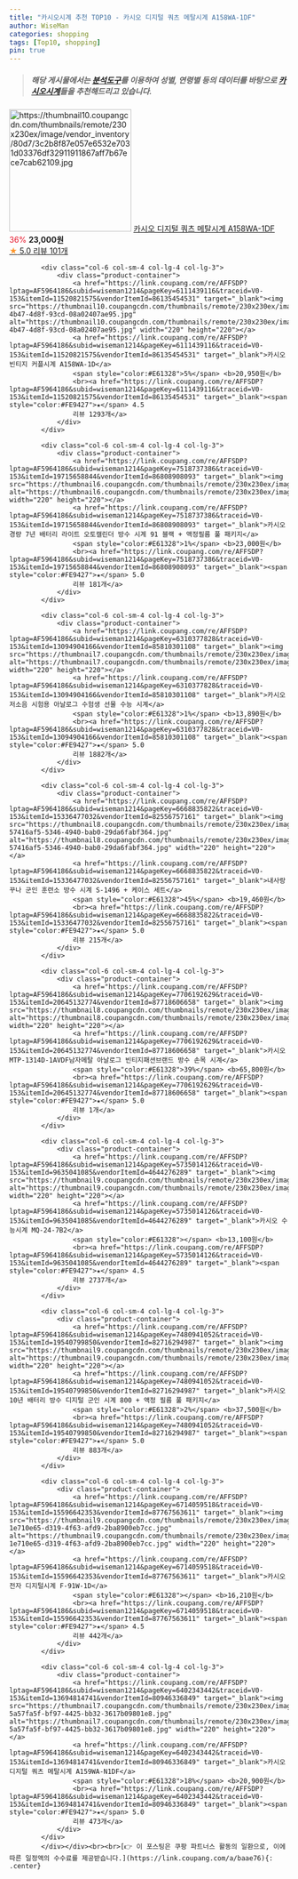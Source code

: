 ```yaml
---
title: "카시오시계 추천 TOP10 - 카시오 디지털 쿼츠 메탈시계 A158WA-1DF"
author: WiseMan
categories: shopping
tags: [Top10, shopping]
pin: true
---
```


> ##### 해당 게시물에서는 [**분석도구**](https://itemscout.io/)를 이용하여 **성별**, **연령별** 등의 데이터를 바탕으로 [**카시오시계**](https://link.coupang.com/a/baae76)들을 추천해드리고 있습니다.
<div class="container"><div class="row">
            <div class="col-6 col-sm-4 col-lg-4 col-lg-3">
                <div class="product-container">
                    <a href="https://link.coupang.com/re/AFFSDP?lptag=AF5964186&subid=wiseman1214&pageKey=6402343838&traceid=V0-153&itemId=13694816789&vendorItemId=82759582507" target="_blank"><img src="https://thumbnail10.coupangcdn.com/thumbnails/remote/230x230ex/image/vendor_inventory/80d7/3c2b8f87e057e6532e7031d03376df32911911867aff7b67ece7cab62109.jpg" alt="https://thumbnail10.coupangcdn.com/thumbnails/remote/230x230ex/image/vendor_inventory/80d7/3c2b8f87e057e6532e7031d03376df32911911867aff7b67ece7cab62109.jpg" width="220" height="220"></a>
                    <a href="https://link.coupang.com/re/AFFSDP?lptag=AF5964186&subid=wiseman1214&pageKey=6402343838&traceid=V0-153&itemId=13694816789&vendorItemId=82759582507" target="_blank">카시오 디지털 쿼츠 메탈시계 A158WA-1DF</a>
                    <span style="color:#E61328">36%</span> <b>23,000원</b>
                    <br><a href="https://link.coupang.com/re/AFFSDP?lptag=AF5964186&subid=wiseman1214&pageKey=6402343838&traceid=V0-153&itemId=13694816789&vendorItemId=82759582507" target="_blank"><span style="color:#FE9427">★</span> 5.0
                    리뷰 101개</a>
                </div>
            </div>
            
            <div class="col-6 col-sm-4 col-lg-4 col-lg-3">
                <div class="product-container">
                    <a href="https://link.coupang.com/re/AFFSDP?lptag=AF5964186&subid=wiseman1214&pageKey=6111439116&traceid=V0-153&itemId=11520821575&vendorItemId=86135454531" target="_blank"><img src="https://thumbnail10.coupangcdn.com/thumbnails/remote/230x230ex/image/retail/images/2023/05/31/10/5/6c16cd1b-4b47-4d8f-93cd-08a02407ae95.jpg" alt="https://thumbnail10.coupangcdn.com/thumbnails/remote/230x230ex/image/retail/images/2023/05/31/10/5/6c16cd1b-4b47-4d8f-93cd-08a02407ae95.jpg" width="220" height="220"></a>
                    <a href="https://link.coupang.com/re/AFFSDP?lptag=AF5964186&subid=wiseman1214&pageKey=6111439116&traceid=V0-153&itemId=11520821575&vendorItemId=86135454531" target="_blank">카시오 빈티지 커플시계 A158WA-1D</a>
                    <span style="color:#E61328">5%</span> <b>20,950원</b>
                    <br><a href="https://link.coupang.com/re/AFFSDP?lptag=AF5964186&subid=wiseman1214&pageKey=6111439116&traceid=V0-153&itemId=11520821575&vendorItemId=86135454531" target="_blank"><span style="color:#FE9427">★</span> 4.5
                    리뷰 1293개</a>
                </div>
            </div>
            
            <div class="col-6 col-sm-4 col-lg-4 col-lg-3">
                <div class="product-container">
                    <a href="https://link.coupang.com/re/AFFSDP?lptag=AF5964186&subid=wiseman1214&pageKey=7518737386&traceid=V0-153&itemId=19715658844&vendorItemId=86808908093" target="_blank"><img src="https://thumbnail6.coupangcdn.com/thumbnails/remote/230x230ex/image/vendor_inventory/9e11/91175296db6fdd3b7a3a0958c3b22a3025d69817b1f7ed8541de235a5d66.jpg" alt="https://thumbnail6.coupangcdn.com/thumbnails/remote/230x230ex/image/vendor_inventory/9e11/91175296db6fdd3b7a3a0958c3b22a3025d69817b1f7ed8541de235a5d66.jpg" width="220" height="220"></a>
                    <a href="https://link.coupang.com/re/AFFSDP?lptag=AF5964186&subid=wiseman1214&pageKey=7518737386&traceid=V0-153&itemId=19715658844&vendorItemId=86808908093" target="_blank">카시오 경량 7년 배터리 라이트 오토캘린더 방수 시계 91 블랙 + 액정필름 풀 패키지</a>
                    <span style="color:#E61328">1%</span> <b>23,000원</b>
                    <br><a href="https://link.coupang.com/re/AFFSDP?lptag=AF5964186&subid=wiseman1214&pageKey=7518737386&traceid=V0-153&itemId=19715658844&vendorItemId=86808908093" target="_blank"><span style="color:#FE9427">★</span> 5.0
                    리뷰 181개</a>
                </div>
            </div>
            
            <div class="col-6 col-sm-4 col-lg-4 col-lg-3">
                <div class="product-container">
                    <a href="https://link.coupang.com/re/AFFSDP?lptag=AF5964186&subid=wiseman1214&pageKey=6310377828&traceid=V0-153&itemId=13094904166&vendorItemId=85810301108" target="_blank"><img src="https://thumbnail7.coupangcdn.com/thumbnails/remote/230x230ex/image/vendor_inventory/3644/47160342db964b34de31ae7a3ea3bd72e1320ef821ab3b47f87b27164727.jpg" alt="https://thumbnail7.coupangcdn.com/thumbnails/remote/230x230ex/image/vendor_inventory/3644/47160342db964b34de31ae7a3ea3bd72e1320ef821ab3b47f87b27164727.jpg" width="220" height="220"></a>
                    <a href="https://link.coupang.com/re/AFFSDP?lptag=AF5964186&subid=wiseman1214&pageKey=6310377828&traceid=V0-153&itemId=13094904166&vendorItemId=85810301108" target="_blank">카시오 저소음 시험용 아날로그 수험생 선물 수능 시계</a>
                    <span style="color:#E61328">1%</span> <b>13,890원</b>
                    <br><a href="https://link.coupang.com/re/AFFSDP?lptag=AF5964186&subid=wiseman1214&pageKey=6310377828&traceid=V0-153&itemId=13094904166&vendorItemId=85810301108" target="_blank"><span style="color:#FE9427">★</span> 5.0
                    리뷰 1882개</a>
                </div>
            </div>
            
            <div class="col-6 col-sm-4 col-lg-4 col-lg-3">
                <div class="product-container">
                    <a href="https://link.coupang.com/re/AFFSDP?lptag=AF5964186&subid=wiseman1214&pageKey=6668835822&traceid=V0-153&itemId=15336477032&vendorItemId=82556757161" target="_blank"><img src="https://thumbnail8.coupangcdn.com/thumbnails/remote/230x230ex/image/retail/images/39223486079651-57416af5-5346-4940-bab0-29da6fabf364.jpg" alt="https://thumbnail8.coupangcdn.com/thumbnails/remote/230x230ex/image/retail/images/39223486079651-57416af5-5346-4940-bab0-29da6fabf364.jpg" width="220" height="220"></a>
                    <a href="https://link.coupang.com/re/AFFSDP?lptag=AF5964186&subid=wiseman1214&pageKey=6668835822&traceid=V0-153&itemId=15336477032&vendorItemId=82556757161" target="_blank">내사랑꾸나 군인 훈련소 방수 시계 S-1496 + 케이스 세트</a>
                    <span style="color:#E61328">45%</span> <b>19,460원</b>
                    <br><a href="https://link.coupang.com/re/AFFSDP?lptag=AF5964186&subid=wiseman1214&pageKey=6668835822&traceid=V0-153&itemId=15336477032&vendorItemId=82556757161" target="_blank"><span style="color:#FE9427">★</span> 5.0
                    리뷰 215개</a>
                </div>
            </div>
            
            <div class="col-6 col-sm-4 col-lg-4 col-lg-3">
                <div class="product-container">
                    <a href="https://link.coupang.com/re/AFFSDP?lptag=AF5964186&subid=wiseman1214&pageKey=7706192629&traceid=V0-153&itemId=20645132774&vendorItemId=87718606658" target="_blank"><img src="https://thumbnail8.coupangcdn.com/thumbnails/remote/230x230ex/image/vendor_inventory/b146/ce919cbbcabff75eabd02f01354c7f8f8ec59430f9051b5d2ca31fb7a974.jpg" alt="https://thumbnail8.coupangcdn.com/thumbnails/remote/230x230ex/image/vendor_inventory/b146/ce919cbbcabff75eabd02f01354c7f8f8ec59430f9051b5d2ca31fb7a974.jpg" width="220" height="220"></a>
                    <a href="https://link.coupang.com/re/AFFSDP?lptag=AF5964186&subid=wiseman1214&pageKey=7706192629&traceid=V0-153&itemId=20645132774&vendorItemId=87718606658" target="_blank">카시오 MTP-1314D-1AVDF남자메탈 아날로그 빈티지패션브랜드 방수 손목 시계</a>
                    <span style="color:#E61328">39%</span> <b>65,800원</b>
                    <br><a href="https://link.coupang.com/re/AFFSDP?lptag=AF5964186&subid=wiseman1214&pageKey=7706192629&traceid=V0-153&itemId=20645132774&vendorItemId=87718606658" target="_blank"><span style="color:#FE9427">★</span> 5.0
                    리뷰 1개</a>
                </div>
            </div>
            
            <div class="col-6 col-sm-4 col-lg-4 col-lg-3">
                <div class="product-container">
                    <a href="https://link.coupang.com/re/AFFSDP?lptag=AF5964186&subid=wiseman1214&pageKey=5735014126&traceid=V0-153&itemId=9635041085&vendorItemId=4644276289" target="_blank"><img src="https://thumbnail9.coupangcdn.com/thumbnails/remote/230x230ex/image/vendor_inventory/8bad/23ef089c2f4640c970dbeee109ed587d19ab8452da3c3a382f60ce683c07.jpg" alt="https://thumbnail9.coupangcdn.com/thumbnails/remote/230x230ex/image/vendor_inventory/8bad/23ef089c2f4640c970dbeee109ed587d19ab8452da3c3a382f60ce683c07.jpg" width="220" height="220"></a>
                    <a href="https://link.coupang.com/re/AFFSDP?lptag=AF5964186&subid=wiseman1214&pageKey=5735014126&traceid=V0-153&itemId=9635041085&vendorItemId=4644276289" target="_blank">카시오 수능시계 MQ-24-7B2</a>
                    <span style="color:#E61328"></span> <b>13,100원</b>
                    <br><a href="https://link.coupang.com/re/AFFSDP?lptag=AF5964186&subid=wiseman1214&pageKey=5735014126&traceid=V0-153&itemId=9635041085&vendorItemId=4644276289" target="_blank"><span style="color:#FE9427">★</span> 4.5
                    리뷰 2737개</a>
                </div>
            </div>
            
            <div class="col-6 col-sm-4 col-lg-4 col-lg-3">
                <div class="product-container">
                    <a href="https://link.coupang.com/re/AFFSDP?lptag=AF5964186&subid=wiseman1214&pageKey=7480941052&traceid=V0-153&itemId=19540799850&vendorItemId=82716294987" target="_blank"><img src="https://thumbnail9.coupangcdn.com/thumbnails/remote/230x230ex/image/vendor_inventory/a797/954ce6d921fd374d2be56681261b2a45d6ac3b5b205ffd14af588a466323.jpg" alt="https://thumbnail9.coupangcdn.com/thumbnails/remote/230x230ex/image/vendor_inventory/a797/954ce6d921fd374d2be56681261b2a45d6ac3b5b205ffd14af588a466323.jpg" width="220" height="220"></a>
                    <a href="https://link.coupang.com/re/AFFSDP?lptag=AF5964186&subid=wiseman1214&pageKey=7480941052&traceid=V0-153&itemId=19540799850&vendorItemId=82716294987" target="_blank">카시오 10년 배터리 방수 디지털 군인 시계 800 + 액정 필름 풀 패키지</a>
                    <span style="color:#E61328">2%</span> <b>37,500원</b>
                    <br><a href="https://link.coupang.com/re/AFFSDP?lptag=AF5964186&subid=wiseman1214&pageKey=7480941052&traceid=V0-153&itemId=19540799850&vendorItemId=82716294987" target="_blank"><span style="color:#FE9427">★</span> 5.0
                    리뷰 883개</a>
                </div>
            </div>
            
            <div class="col-6 col-sm-4 col-lg-4 col-lg-3">
                <div class="product-container">
                    <a href="https://link.coupang.com/re/AFFSDP?lptag=AF5964186&subid=wiseman1214&pageKey=6714059518&traceid=V0-153&itemId=15596642353&vendorItemId=87767563611" target="_blank"><img src="https://thumbnail9.coupangcdn.com/thumbnails/remote/230x230ex/image/retail/images/2459950224383563-1e710e65-d319-4f63-afd9-2ba8900eb7cc.jpg" alt="https://thumbnail9.coupangcdn.com/thumbnails/remote/230x230ex/image/retail/images/2459950224383563-1e710e65-d319-4f63-afd9-2ba8900eb7cc.jpg" width="220" height="220"></a>
                    <a href="https://link.coupang.com/re/AFFSDP?lptag=AF5964186&subid=wiseman1214&pageKey=6714059518&traceid=V0-153&itemId=15596642353&vendorItemId=87767563611" target="_blank">카시오 전자 디지털시계 F-91W-1D</a>
                    <span style="color:#E61328"></span> <b>16,210원</b>
                    <br><a href="https://link.coupang.com/re/AFFSDP?lptag=AF5964186&subid=wiseman1214&pageKey=6714059518&traceid=V0-153&itemId=15596642353&vendorItemId=87767563611" target="_blank"><span style="color:#FE9427">★</span> 4.5
                    리뷰 442개</a>
                </div>
            </div>
            
            <div class="col-6 col-sm-4 col-lg-4 col-lg-3">
                <div class="product-container">
                    <a href="https://link.coupang.com/re/AFFSDP?lptag=AF5964186&subid=wiseman1214&pageKey=6402343442&traceid=V0-153&itemId=13694814741&vendorItemId=80946336849" target="_blank"><img src="https://thumbnail7.coupangcdn.com/thumbnails/remote/230x230ex/image/retail/images/2534294458750370-5a57fa5f-bf97-4425-bb32-3617b09801e8.jpg" alt="https://thumbnail7.coupangcdn.com/thumbnails/remote/230x230ex/image/retail/images/2534294458750370-5a57fa5f-bf97-4425-bb32-3617b09801e8.jpg" width="220" height="220"></a>
                    <a href="https://link.coupang.com/re/AFFSDP?lptag=AF5964186&subid=wiseman1214&pageKey=6402343442&traceid=V0-153&itemId=13694814741&vendorItemId=80946336849" target="_blank">카시오 디지털 쿼츠 메탈시계 A159WA-N1DF</a>
                    <span style="color:#E61328">18%</span> <b>20,900원</b>
                    <br><a href="https://link.coupang.com/re/AFFSDP?lptag=AF5964186&subid=wiseman1214&pageKey=6402343442&traceid=V0-153&itemId=13694814741&vendorItemId=80946336849" target="_blank"><span style="color:#FE9427">★</span> 5.0
                    리뷰 473개</a>
                </div>
            </div>
            </div></div><br><br>[👉 이 포스팅은 쿠팡 파트너스 활동의 일환으로, 이에 따른 일정액의 수수료를 제공받습니다.](https://link.coupang.com/a/baae76){: .center}